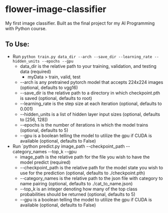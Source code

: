 # flower-image-classifier
My first image classifier. Built as the final project for my AI Programming with Python course.


## To Use:
- Run `python train.py data_dir --arch --save_dir --learning_rate --hidden_units --epochs --gpu`
  - data_dir is the relative path to your training, validation, and testing data (required)
    - myData > train, valid, test
  - --arch is any pretrained pytorch model that accepts 224x224 images (optional, defaults to vgg16)
  - --save_dir is the relative path to a directory in which checkpoint.pth is saved (optional, defaults to root)
  - --learning_rate is the step size at each iteration (optional, defaults to 0.001)
  - --hidden_units is a list of hidden layer input sizes (optional, defaults to [256, 128])
  - --epochs is the number of iterations in which the model trains (optional, defaults to 5)
  - --gpu is a boolean telling the model to utilize the gpu if CUDA is available (optional, defaults to False)
- Run `python predict.py image_path --checkpoint_path --category_names --top_k --gpu
  - image_path is the relative path for the file you wish to have the model predict (required)
  - --checkpoint_path is the relative path for the model state you wish to use for the prediction (optional, defaults to ./checkpoint.pth)
  - --category_names is the relative path to the json file with category to name pairing (optional, defaults to ./cat_to_name.json)
  - --top_k is an integer denoting how many of the top class probabilities should be returned (optional, defaults to 5)
  - --gpu is a boolean telling the model to utilize the gpu if CUDA is available (optional, defaults to False)
